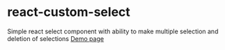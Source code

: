 # react-custom-select
Simple react select component with ability to make multiple selection and deletion of selections
[Demo page](https://denys-lytvynenko.github.io/react-custom-select/)
